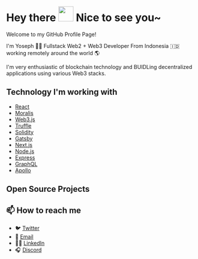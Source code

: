 # Hey there <img src="https://media.giphy.com/media/hvRJCLFzcasrR4ia7z/giphy.gif" width="40px"> Nice to see you~

Welcome to my GitHub Profile Page!

I'm Yoseph 👨‍💻 Fullstack Web2 + Web3 Developer From Indonesia 🇮🇩 working remotely around the world 🌎

I'm very enthusiastic of blockchain technology and BUIDLing decentralized applications using various Web3 stacks.

## Technology I'm working with
- [React](https://reactjs.org/)
- [Moralis](https://moralis.io/)
- [Web3.js](https://web3js.readthedocs.io/en/v1.5.2/)
- [Truffle](https://trufflesuite.com/docs/truffle/getting-started/truffle-with-metamask.html)
- [Solidity](https://docs.soliditylang.org/)
- [Gatsby](https://www.gatsbyjs.com/)
- [Next.js](https://nextjs.org/)
- [Node.js](https://nodejs.org/)
- [Express](https://expressjs.com/)
- [GraphQL](https://graphql.org/)
- [Apollo](https://apollographql.com/)

## Open Source Projects

<!--
**YosephKS/YosephKS** is a ✨ _special_ ✨ repository because its `README.md` (this file) appears on your GitHub profile.

Here are some ideas to get you started:

- 🔭 I’m currently working on ...
- 🌱 I’m currently learning ...
- 👯 I’m looking to collaborate on ...
- 🤔 I’m looking for help with ...
- 💬 Ask me about ...
- : ...
- 😄 Pronouns: ...
- ⚡ Fun fact: ...
-->

## 📫 How to reach me
- 🐦 [Twitter](https://twitter.com/YSoenggoro)
- 📩 [Email](mailto:nikolas@morali.io)
- 👨‍💼 [LinkedIn](https://www.linkedin.com/in/yosephksoenggoro/)
- 🎧 [Discord](https://discordapp.com/users/699187270455918664)

